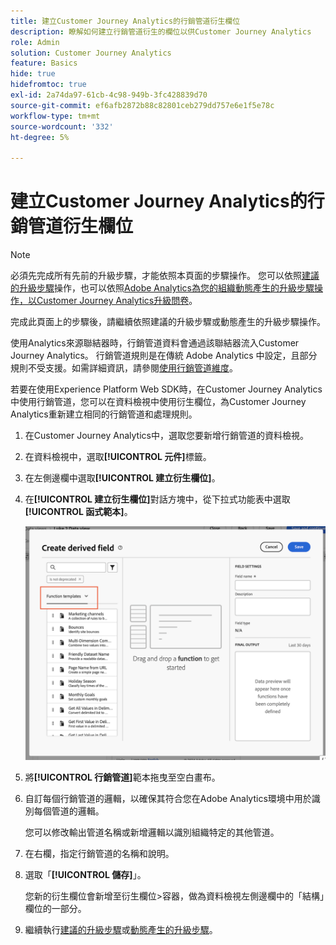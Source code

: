 ```yaml
---
title: 建立Customer Journey Analytics的行銷管道衍生欄位
description: 瞭解如何建立行銷管道衍生的欄位以供Customer Journey Analytics
role: Admin
solution: Customer Journey Analytics
feature: Basics
hide: true
hidefromtoc: true
exl-id: 2a74da97-61cb-4c98-949b-3fc428839d70
source-git-commit: ef6afb2872b88c82801ceb279dd757e6e1f5e78c
workflow-type: tm+mt
source-wordcount: '332'
ht-degree: 5%

---
```


# 建立Customer Journey Analytics的行銷管道衍生欄位

>[!NOTE]
> 
>必須先完成所有先前的升級步驟，才能依照本頁面的步驟操作。 您可以依照[建議的升級步驟](/help/getting-started/cja-upgrade/cja-upgrade-recommendations.md#recommended-upgrade-steps-for-most-organizations)操作，也可以依照[Adobe Analytics為您的組織動態產生的升級步驟操作，以Customer Journey Analytics升級問卷](https://gigazelle.github.io/cja-ttv/)。
>
>完成此頁面上的步驟後，請繼續依照建議的升級步驟或動態產生的升級步驟操作。

使用Analytics來源聯結器時，行銷管道資料會通過該聯結器流入Customer Journey Analytics。 行銷管道規則是在傳統 Adobe Analytics 中設定，且部分規則不受支援。如需詳細資訊，請參閱[使用行銷管道維度](/help/use-cases/aa-data/marketing-channels.md)。

若要在使用Experience Platform Web SDK時，在Customer Journey Analytics中使用行銷管道，您可以在資料檢視中使用衍生欄位，為Customer Journey Analytics重新建立相同的行銷管道和處理規則。

1. 在Customer Journey Analytics中，選取您要新增行銷管道的資料檢視。

1. 在資料檢視中，選取&#x200B;**[!UICONTROL 元件]**&#x200B;標籤。

1. 在左側邊欄中選取&#x200B;**[!UICONTROL 建立衍生欄位]**。

1. 在&#x200B;**[!UICONTROL 建立衍生欄位]**&#x200B;對話方塊中，從下拉式功能表中選取&#x200B;**[!UICONTROL 函式範本]**。

   ![建立衍生欄位函式範本](assets/derived-field-create.png)

1. 將&#x200B;**[!UICONTROL 行銷管道]**&#x200B;範本拖曳至空白畫布。

1. 自訂每個行銷管道的邏輯，以確保其符合您在Adobe Analytics環境中用於識別每個管道的邏輯。

   您可以修改輸出管道名稱或新增邏輯以識別組織特定的其他管道。

1. 在右欄，指定行銷管道的名稱和說明。

1. 選取「**[!UICONTROL 儲存]**」。

   您新的衍生欄位會新增至衍生欄位>容器，做為資料檢視左側邊欄中的「結構」欄位的一部分。

1. 繼續執行[建議的升級步驟](/help/getting-started/cja-upgrade/cja-upgrade-recommendations.md#recommended-upgrade-steps-for-most-organizations)或[動態產生的升級步驟](https://gigazelle.github.io/cja-ttv/)。
